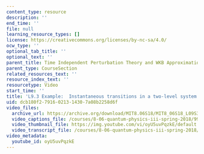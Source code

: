 ```yaml
---
content_type: resource
description: ''
end_time: ''
file: null
learning_resource_types: []
license: https://creativecommons.org/licenses/by-nc-sa/4.0/
ocw_type: ''
optional_tab_title: ''
optional_text: ''
parent_title: Time Independent Perturbation Theory and WKB Approximation
parent_type: CourseSection
related_resources_text: ''
resource_index_text: ''
resourcetype: Video
start_time: ''
title: 'L9.3 Example:  Instantaneous transitions in a two-level system'
uid: dcb180f2-7916-0213-1430-7a08b2258d6f
video_files:
  archive_url: https://archive.org/download/MIT8.06S18/MIT8_06S18_L09S3_300k.mp4
  video_captions_file: /courses/8-06-quantum-physics-iii-spring-2018/993208e1725b587b8975b5bb4de0f75a_oyU5uvPqzkE.vtt
  video_thumbnail_file: https://img.youtube.com/vi/oyU5uvPqzkE/default.jpg
  video_transcript_file: /courses/8-06-quantum-physics-iii-spring-2018/6ce2abad4dc385366a2ff68aa5ad58e0_oyU5uvPqzkE.pdf
video_metadata:
  youtube_id: oyU5uvPqzkE
---
```

